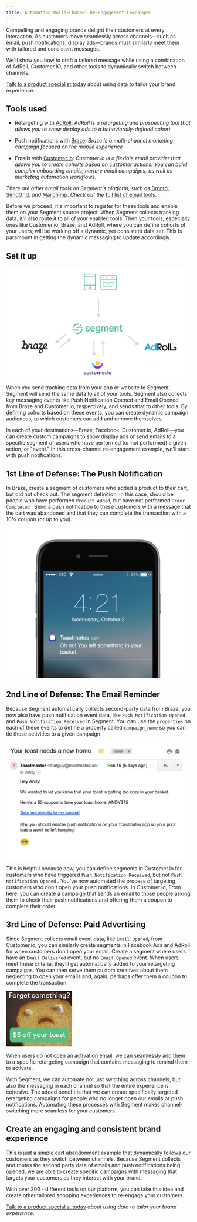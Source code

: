 ```yaml
---
title: Automating Multi-Channel Re-Engagement Campaigns
---
```


Compelling and engaging brands delight their customers at every interaction. As customers move seamlessly across channels—such as email, push notifications, display ads—brands must similarly meet them with tailored and consistent messages.

We'll show you how to craft a tailored message while using a combination of AdRoll, Customer.IO, and other tools to dynamically switch between channels.

[Talk to a product specialist today](https://segment.com/contact/sales) about using data to tailor your brand experience.

## Tools used

*   Retargeting with [AdRoll](https://adroll.com/): _AdRoll is a retargeting and prospecting tool that allows you to show display ads to a behaviorally-defined cohort_

*   Push notifications with [Braze](https://braze.com/): _Braze is a multi-channel marketing campaign focused on the mobile experience_

*   Emails with [Customer.io](https://customer.io/): _Customer.io is a flexible email provider that allows you to create cohorts based on customer actions. You can build complex onboarding emails, nurture email campaigns, as well as marketing automation workflows._


_There are other email tools on Segment's platform, such as_ [Bronto](https://bronto.com/), [SendGrid](https://sendgrid.com/), _and_ [Mailchimp](https://mailchimp.com/). _Check out the_ [full list of email tools](https://segment.com/catalog#integrations/email).

Before we proceed, it's important to register for these tools and enable them on your Segment source project. When Segment collects tracking data, it'll also route it to all of your enabled tools. Then your tools, especially ones like Customer.io, Braze, and AdRoll, where you can define cohorts of your users, will be working off a dynamic, yet consistent data set. This is paramount in getting the dynamic messaging to update accordingly.

## Set it up

![](images/auto-multi_aXa02yaL.png)

When you send tracking data from your app or website to Segment, Segment will send the same data to all of your tools. Segment also collects key messaging events like Push Notification Opened and Email Opened from Braze and Customer.io, respectively, and sends that to other tools. By defining cohorts based on these events, you can create dynamic campaign audiences, to which customers can add and remove themselves.

In each of your destinations—Braze, Facebook, Customer.io, AdRoll—you can create custom campaigns to show display ads or send emails to a specific segment of users who have performed (or not performed) a given action, or "event." In this cross-channel re-engagement example, we'll start with push notifications.

## 1st Line of Defense: The Push Notification

In Braze, create a segment of customers who added a product to their cart, but did not check out. The segment definition, in this case, should be people who have performed `Product Added`, but have not performed `Order Completed` . Send a push notification to these customers with a message that the cart was abandoned and that they can complete the transaction with a 10% coupon (or up to you).

![](images/auto-multi_DDMDnUuY.png)

## 2nd Line of Defense: The Email Reminder

Because Segment automatically collects second-party data from Braze, you now also have push notification event data, like `Push Notification Opened` and `Push Notification Received` in Segment. You can use the `properties` on each of these events to define a property called `campaign_name` so you can tie these activities to a given campaign.

![](images/auto-multi_262jquPl.png)

This is helpful because now, you can define segments in Customer.io for customers who have triggered `Push Notification Received`, but not `Push Notification Opened` . You've now automated the process of targeting customers who don't open your push notifications. In Customer.io, From here, you can create a campaign that sends an email to those people asking them to check their push notifications and offering them a coupon to complete their order.

## 3rd Line of Defense: Paid Advertising

Since Segment collects email event data, like `Email Opened`, from Customer.io, you can similarly create segments in Facebook Ads and AdRoll for when customers don't open your email. Create a segment where users have an `Email Delivered` event, but no `Email Opened` event. When users meet these criteria, they'll get automatically added to your retargeting campaigns. You can then serve them custom creatives about them neglecting to open your emails and, again, perhaps offer them a coupon to complete the transaction.

![](images/auto-multi_dI5srBtw.png)

When users do not open an activation email, we can seamlessly add them to a specific retargeting campaign that contains messaging to remind them to activate.

With Segment, we can automate not just switching across channels, but also the messaging in each channel so that the entire experience is cohesive. The added benefit is that we can create specifically targeted retargeting campaigns for people who no longer open our emails or push notifications. Automating these processes with Segment makes channel-switching more seamless for your customers.

## Create an engaging and consistent brand experience

This is just a simple cart abandonment example that dynamically follows our customers as they switch between channels. Because Segment collects and routes the second party data of emails and push notifications being opened, we are able to create specific campaigns with messaging that targets your customers as they interact with your brand.

With over 200+ different tools on our platform, you can take this idea and create other tailored shopping experiences to re-engage your customers.

[Talk to a product specialist today](https://segment.com/contact/sales) _about using data to tailor your brand experience._
